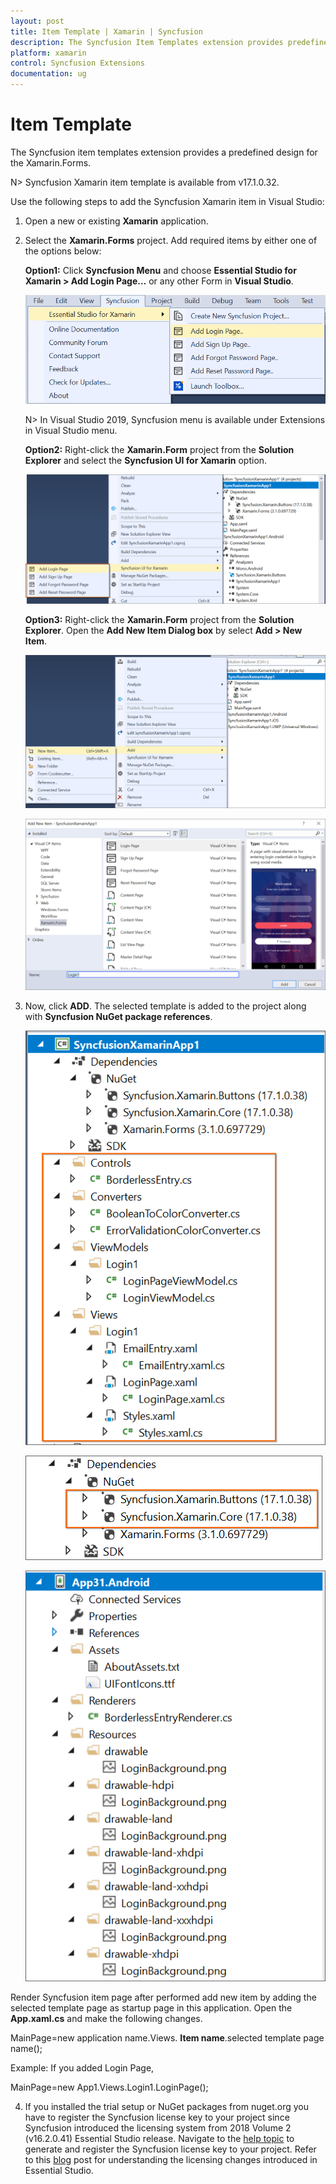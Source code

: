 ```yaml
---
layout: post
title: Item Template | Xamarin | Syncfusion
description: The Syncfusion Item Templates extension provides predefined design for the Xamarin.Forms.
platform: xamarin
control: Syncfusion Extensions
documentation: ug
---
```


# Item Template

The Syncfusion item templates extension provides a predefined design for the Xamarin.Forms. 

N> Syncfusion Xamarin item template is available from v17.1.0.32.

Use the following steps to add the Syncfusion Xamarin item in Visual Studio:

1. Open a new or existing **Xamarin** application.
 
2. Select the **Xamarin.Forms** project. Add required items by either one of the options below:

   **Option1:**  Click **Syncfusion Menu** and choose **Essential Studio for Xamarin > Add Login Page…** or any other Form in **Visual Studio**.

   ![Syncfusion Menu for item template](Syncfusion-Item-Templates_images/Syncfuion-menu.png)

   N> In Visual Studio 2019, Syncfusion menu is available under Extensions in Visual Studio menu.

   **Option2:** Right-click the **Xamarin.Form** project from the **Solution Explorer** and select the **Syncfusion UI for Xamarin** option.

   ![Syncfusion Item Template Context menu](Syncfusion-Item-Templates_images/Item-Template-Context-Menu.png)

   **Option3:** Right-click the **Xamarin.Form** project from the **Solution Explorer**. Open the **Add New Item Dialog box** by select **Add > New Item**.
 
   ![Add New Item menu](Syncfusion-Item-Templates_images/Add-new-item.png)

   ![Add new item dialog box](Syncfusion-Item-Templates_images/Add-New-Item-dialog-box.png)

3. Now, click **ADD**. The selected template is added to the project along with **Syncfusion NuGet package references**.

   ![After item template is add in project](Syncfusion-Item-Templates_images/After-add-item.png)

   ![Syncfusion Packages is installed in project](Syncfusion-Item-Templates_images/syncfusion-package.png)

   ![After Resource files add in project](Syncfusion-Item-Templates_images/Resource-file.png)

Render Syncfusion item page after performed add new item by adding the selected template page as startup page in this application. Open the **App.xaml.cs** and make the following changes.

MainPage=new application name.Views. 
**Item name**.selected template page name();

Example: If you added Login Page,

MainPage=new App1.Views.Login1.LoginPage();

4. If you installed the trial setup or NuGet packages from nuget.org you have to register the Syncfusion license key to your project since Syncfusion introduced the licensing system from 2018 Volume 2 (v16.2.0.41) Essential Studio release. Navigate to the [help topic](https://help.syncfusion.com/common/essential-studio/licensing/license-key#how-to-generate-syncfusion-license-key) to generate and register the Syncfusion license key to your project. Refer to this [blog](https://blog.syncfusion.com/post/Whats-New-in-2018-Volume-2-Licensing-Changes-in-the-1620x-Version-of-Essential-Studio.aspx?_ga=2.11237684.1233358434.1587355730-230058891.1567654773) post for understanding the licensing changes introduced in Essential Studio.